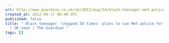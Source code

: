 ```yaml
---
url: http://www.guardian.co.uk/uk/2012/aug/24/black-teenager-met-police
created_at: 2012-09-17 00:49 UTC
published: false
title: " Black teenager 'stopped 50 times' plans to sue Met police for harassment
  | UK news | The Guardian "
tags: []
---
```



